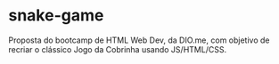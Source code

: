 # snake-game
Proposta do bootcamp de HTML Web Dev, da DIO.me, com objetivo de recriar o clássico Jogo da Cobrinha usando JS/HTML/CSS.
